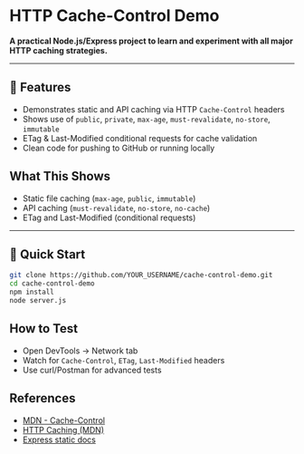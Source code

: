 # HTTP Cache-Control Demo

**A practical Node.js/Express project to learn and experiment with all major HTTP caching strategies.**

---

## 🚀 Features

- Demonstrates static and API caching via HTTP `Cache-Control` headers
- Shows use of `public`, `private`, `max-age`, `must-revalidate`, `no-store`, `immutable`
- ETag & Last-Modified conditional requests for cache validation
- Clean code for pushing to GitHub or running locally


## What This Shows
- Static file caching (`max-age`, `public`, `immutable`)
- API caching (`must-revalidate`, `no-store`, `no-cache`)
- ETag and Last-Modified (conditional requests)

---

## 🏁 Quick Start

```bash
git clone https://github.com/YOUR_USERNAME/cache-control-demo.git
cd cache-control-demo
npm install
node server.js
```

## How to Test
- Open DevTools → Network tab
- Watch for `Cache-Control`, `ETag`, `Last-Modified` headers
- Use curl/Postman for advanced tests

## References
- [MDN - Cache-Control](https://developer.mozilla.org/en-US/docs/Web/HTTP/Headers/Cache-Control)
- [HTTP Caching (MDN)](https://developer.mozilla.org/en-US/docs/Web/HTTP/Caching)
- [Express static docs](https://expressjs.com/en/api.html#express.static)
